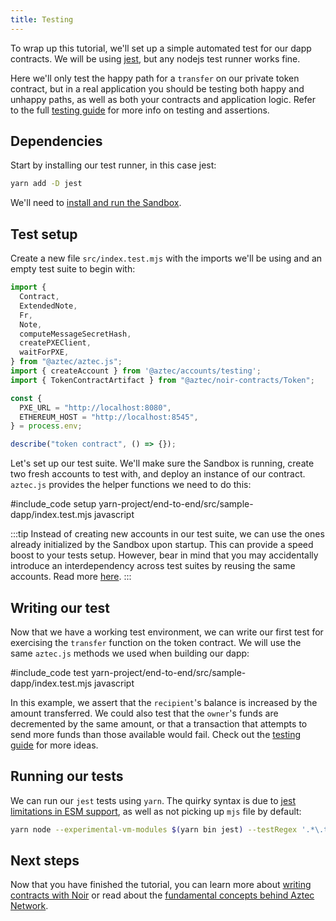 ```yaml
---
title: Testing
---
```


To wrap up this tutorial, we'll set up a simple automated test for our dapp contracts. We will be using [jest](https://jestjs.io/), but any nodejs test runner works fine.

Here we'll only test the happy path for a `transfer` on our private token contract, but in a real application you should be testing both happy and unhappy paths, as well as both your contracts and application logic. Refer to the full [testing guide](../testing.md) for more info on testing and assertions.

## Dependencies

Start by installing our test runner, in this case jest:

```sh
yarn add -D jest
```

We'll need to [install and run the Sandbox](../../sandbox/references/sandbox-reference.md#installation).

## Test setup

Create a new file `src/index.test.mjs` with the imports we'll be using and an empty test suite to begin with:

```js
import {
  Contract,
  ExtendedNote,
  Fr,
  Note,
  computeMessageSecretHash,
  createPXEClient,
  waitForPXE,
} from "@aztec/aztec.js";
import { createAccount } from '@aztec/accounts/testing';
import { TokenContractArtifact } from "@aztec/noir-contracts/Token";

const {
  PXE_URL = "http://localhost:8080",
  ETHEREUM_HOST = "http://localhost:8545",
} = process.env;

describe("token contract", () => {});
```

Let's set up our test suite. We'll make sure the Sandbox is running, create two fresh accounts to test with, and deploy an instance of our contract. `aztec.js` provides the helper functions we need to do this:

#include_code setup yarn-project/end-to-end/src/sample-dapp/index.test.mjs javascript

:::tip
Instead of creating new accounts in our test suite, we can use the ones already initialized by the Sandbox upon startup. This can provide a speed boost to your tests setup. However, bear in mind that you may accidentally introduce an interdependency across test suites by reusing the same accounts. Read more [here](../testing.md#using-sandbox-initial-accounts).
:::

## Writing our test

Now that we have a working test environment, we can write our first test for exercising the `transfer` function on the token contract. We will use the same `aztec.js` methods we used when building our dapp:

#include_code test yarn-project/end-to-end/src/sample-dapp/index.test.mjs javascript

In this example, we assert that the `recipient`'s balance is increased by the amount transferred. We could also test that the `owner`'s funds are decremented by the same amount, or that a transaction that attempts to send more funds than those available would fail. Check out the [testing guide](../testing.md) for more ideas.

## Running our tests

We can run our `jest` tests using `yarn`. The quirky syntax is due to [jest limitations in ESM support](https://jestjs.io/docs/ecmascript-modules), as well as not picking up `mjs` file by default:

```sh
yarn node --experimental-vm-modules $(yarn bin jest) --testRegex '.*\.test\.mjs$'
```

## Next steps

Now that you have finished the tutorial, you can learn more about [writing contracts with Noir](../../contracts/main.md) or read about the [fundamental concepts behind Aztec Network](../../../learn/about_aztec/technical_overview.md).
